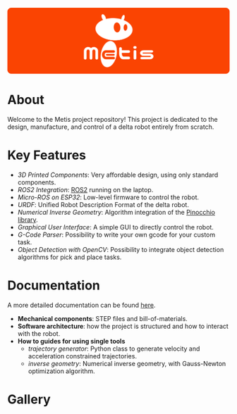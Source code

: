 ![image](/assets/logo/metis_logo.png)

# About
Welcome to the Metis project repository! This project is dedicated to the design, manufacture, and control of a delta robot entirely from scratch.

# Key Features
- *3D Printed Components*: Very affordable design, using only standard components.
- *ROS2 Integration*: [ROS2](https://docs.ros.org/en/humble/index.html) running on the laptop.
- *Micro-ROS on ESP32*: Low-level firmware to control the robot.
- *URDF*: Unified Robot Description Format of the delta robot.
- *Numerical Inverse Geometry*: Algorithm integration of the [Pinocchio library](https://github.com/stack-of-tasks/pinocchio).
- *Graphical User Interface*: A simple GUI to directly control the robot.
- *G-Code Parser*: Possibility to write your own gcode for your custom task.
- *Object Detection with OpenCV*: Possibility to integrate object detection algorithms for pick and place tasks.

# Documentation
A more detailed documentation can be found [here](/docs/).
- **Mechanical components**: STEP files and bill-of-materials.
- **Software architecture**: how the project is structured and how to interact with the robot.
- **How to guides for using single tools**
    - *trajectory generator*: Python class to generate velocity and acceleration constrained trajectories.
    - *inverse geometry*: Numerical inverse geometry, with Gauss-Newton optimization algorithm.

# Gallery


